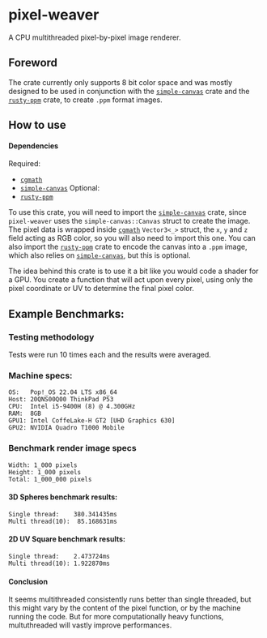 # pixel-weaver
A CPU multithreaded pixel-by-pixel image renderer.

## Foreword
The crate currently only supports 8 bit color space and was mostly designed to be used in conjunction with the [`simple-canvas`](https://crates.io/crates/simple-canvas) crate and the [`rusty-ppm`](https://crates.io/crates/rusty-ppm) crate, to create `.ppm` format images.

## How to use
#### Dependencies
Required:
- [`cgmath`](https://crates.io/crates/cgmath) 
- [`simple-canvas`](https://crates.io/crates/simple-canvas) 
Optional:
- [`rusty-ppm`](https://crates.io/crates/rusty-ppm)

To use this crate, you will need to import the [`simple-canvas`](https://crates.io/crates/simple-canvas) crate, since `pixel-weaver` uses the `simple-canvas::Canvas` struct to create the image. The pixel data is wrapped inside [`cgmath`](https://crates.io/crates/cgmath) `Vector3<_>` struct, the `x`, `y` and `z` field acting as RGB color, so you will also need to import this one. You can also import the [`rusty-ppm`](https://crates.io/crates/rusty-ppm) crate to encode the canvas into a `.ppm` image, which also relies on [`simple-canvas`](https://crates.io/crates/simple-canvas), but this is optional.

The idea behind this crate is to use it a bit like you would code a shader for a GPU. You create a function that will act upon every pixel, using only the pixel coordinate or UV to determine the final pixel color.

## Example Benchmarks:
### Testing methodology
Tests were run 10 times each and the results were averaged.

### Machine specs:
```
OS:   Pop!_OS 22.04 LTS x86_64
Host: 20QNS00Q00 ThinkPad P53
CPU:  Intel i5-9400H (8) @ 4.300GHz
RAM:  8GB
GPU1: Intel CoffeLake-H GT2 [UHD Graphics 630]
GPU2: NVIDIA Quadro T1000 Mobile
```
### Benchmark render image specs 
```
Width: 1_000 pixels
Height: 1_000 pixels
Total: 1_000_000 pixels
```
#### 3D Spheres benchmark results:
```
Single thread:	  380.341435ms
Multi thread(10):  85.168631ms
```
#### 2D UV Square benchmark results:
```
Single thread:	  2.473724ms
Multi thread(10): 1.922870ms
```

#### Conclusion
It seems multithreaded consistently runs better than single threaded, but this might vary by the content of the pixel function, or by the machine running the code. But for more computationally heavy functions, multuthreaded will vastly improve performances.
